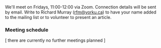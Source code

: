 

We'll meet on Fridays, 11:00-12:00 via Zoom. Connection details will be sent by email.  Write to Richard Murray (rfm@yorku.ca) to have your name added to the mailing list or to volunteer to present an article.


### Meeting schedule

[ there are currently no further meetings planned ]
